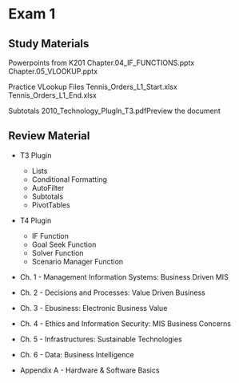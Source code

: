 # **Exam 1**
## **Study Materials**
Powerpoints from K201
Chapter.04_IF_FUNCTIONS.pptx
Chapter.05_VLOOKUP.pptx

Practice VLookup Files
Tennis_Orders_L1_Start.xlsx
Tennis_Orders_L1_End.xlsx

Subtotals
2010_Technology_PlugIn_T3.pdfPreview the document

## **Review Material**
- T3 Plugin
  - Lists
  - Conditional Formatting
  - AutoFilter
  - Subtotals
  - PivotTables
- T4 Plugin
  - IF Function
  - Goal Seek Function
  - Solver Function
  - Scenario Manager Function

- Ch. 1 - Management Information Systems: Business Driven MIS
- Ch. 2 - Decisions and Processes: Value Driven Business
- Ch. 3 - Ebusiness: Electronic Business Value
- Ch. 4 - Ethics and Information Security: MIS Business Concerns
- Ch. 5 - Infrastructures: Sustainable Technologies
- Ch. 6 - Data: Business Intelligence
- Appendix A - Hardware & Software Basics